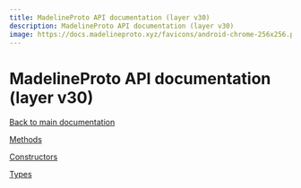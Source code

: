 ```yaml
---
title: MadelineProto API documentation (layer v30)
description: MadelineProto API documentation (layer v30)
image: https://docs.madelineproto.xyz/favicons/android-chrome-256x256.png
---
```

# MadelineProto API documentation (layer v30)

[Back to main documentation](..)  


[Methods](methods/)

[Constructors](constructors/)

[Types](types/)
